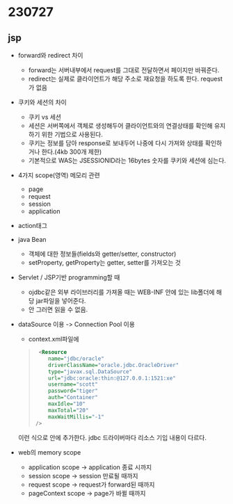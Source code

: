 ﻿# 230727

## jsp

- forward와 redirect 차이
  - forward는 서버내부에서 request를 그대로 전달하면서 페이지만 바꿔준다.
  - redirect는 실제로 클라이언트가 해당 주소로 재요청을 하도록 한다. request가 없음 

- 쿠키와 세션의 차이
  - 쿠키 vs 세션
  - 세션은 서버쪽에서 객체로 생성해두어 클라이언트와의 연결상태를 확인해 유지하기 위한 기법으로 사용된다.
  - 쿠키는 정보를 담아 response로 보내두어 나중에 다시 가져와 상태를 확인하거나 한다.(4kb 300개 제한)
  - 기본적으로 WAS는 JSESSIONID라는 16bytes 숫자를 쿠키와 세션에 심는다.


- 4가지 scope(영역) 메모리 관련
  - page
  - request
  - session
  - application


- action태그


- java Bean
  - 객체에 대한 정보들(fields와 getter/setter, constructor)
  - setProperty, getProperty는 getter, setter를 가져오는 것

- Servlet / JSP기반 programming할 때
  - ojdbc같은 외부 라이브러리를 가져올 때는 WEB-INF 안에 있는 lib폴더에 해당 jar파일을 넣어준다.
  - 안 그러면 읽을 수 없음.


- dataSource 이용 -> Connection Pool 이용
  
  - context.xml파일에
  
  > ```xml
  >  <Resource 
	>	  name="jdbc/oracle" 
	>	  driverClassName="oracle.jdbc.OracleDriver" 
	>	  type="javax.sql.DataSource" 
	>	  url="jdbc:oracle:thin:@127.0.0.1:1521:xe" 
	>	  username="scott"
	>	  password="tiger" 
	>	  auth="Container" 
	>	  maxIdle="10" 
	>	  maxTotal="20" 
	>	  maxWaitMillis="-1" 
	> />
  > ```

  이런 식으로 안에 추가한다.
  jdbc 드라이버마다 리소스 기입 내용이 다르다.

- web의 memory scope
  - application scope -> application 종료 시까지
  - session scope -> session 만료될 때까지
  - request scope -> request가 forward된 때까지
  - pageContext scope -> page가 바뀔 때까지